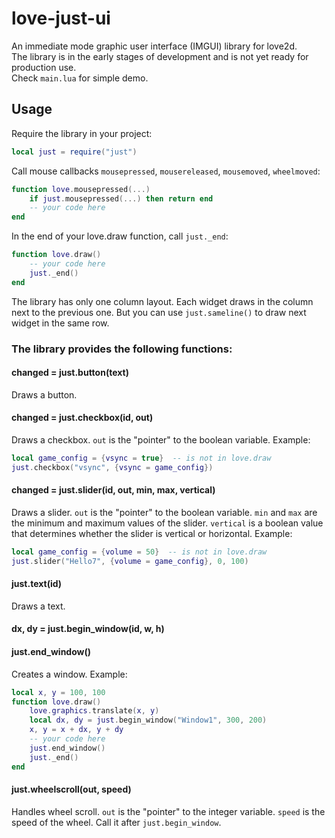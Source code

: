 # love-just-ui
An immediate mode graphic user interface (IMGUI) library for love2d.  
The library is in the early stages of development and is not yet ready for production use.  
Check `main.lua` for simple demo.

## Usage

Require the library in your project:
```lua
local just = require("just")
```

Call mouse callbacks `mousepressed`, `mousereleased`, `mousemoved`, `wheelmoved`:
```lua
function love.mousepressed(...)
	if just.mousepressed(...) then return end
	-- your code here
end
```

In the end of your love.draw function, call `just._end`:
```lua
function love.draw()
	-- your code here
    just._end()
end
```

The library has only one column layout. Each widget draws in the column next to the previous one.
But you can use `just.sameline()` to draw next widget in the same row.

### The library provides the following functions:

#### changed = just.button(text)
Draws a button.

#### changed = just.checkbox(id, out)
Draws a checkbox. `out` is the "pointer" to the boolean variable. Example:
```lua
local game_config = {vsync = true}  -- is not in love.draw
just.checkbox("vsync", {vsync = game_config})
```

#### changed = just.slider(id, out, min, max, vertical)
Draws a slider. `out` is the "pointer" to the boolean variable. `min` and `max` are the minimum and maximum values of the slider. `vertical` is a boolean value that determines whether the slider is vertical or horizontal. Example:
```lua
local game_config = {volume = 50}  -- is not in love.draw
just.slider("Hello7", {volume = game_config}, 0, 100)
```

#### just.text(id)
Draws a text.

#### dx, dy = just.begin_window(id, w, h)
#### just.end_window()
Creates a window. Example:
```lua
local x, y = 100, 100
function love.draw()
	love.graphics.translate(x, y)
	local dx, dy = just.begin_window("Window1", 300, 200)
	x, y = x + dx, y + dy
	-- your code here
	just.end_window()
	just._end()
end
```

#### just.wheelscroll(out, speed)
Handles wheel scroll. `out` is the "pointer" to the integer variable. `speed` is the speed of the wheel.
Call it after `just.begin_window`.
